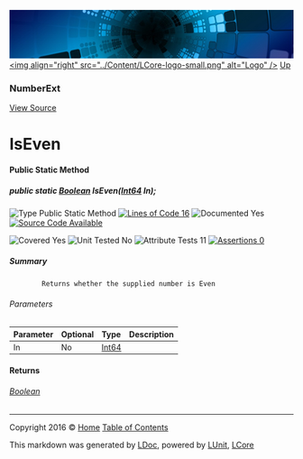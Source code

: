 ![](../Content/LCore-banner-small.png "")
[&lt;img align=&quot;right&quot; src=&quot;../Content/LCore-logo-small.png&quot; alt=&quot;Logo&quot; /&gt;](../../README.md)
[Up](NumberExt.md)

### NumberExt
[View Source](../Extensions/Value%20Types/NumberExt.cs)

# IsEven

#### Public Static Method

##### public static <a href="https://msdn.microsoft.com/en-us/library/system.boolean.aspx" alt="">Boolean</a> IsEven(<a href="https://msdn.microsoft.com/en-us/library/system.int64.aspx" alt="">Int64</a> In);

![Type Public Static Method](http://b.repl.ca/v1/Type-Public%20Static%20Method-Blue.png "") [![Lines of Code 16](http://b.repl.ca/v1/Lines%20of%20Code-16-blue.png "")](../Extensions/Value%20Types/NumberExt.cs#L676)    ![Documented Yes](http://b.repl.ca/v1/Documented-Yes-brightgreen.png "") [![Source Code Available](http://b.repl.ca/v1/Source%20Code-Available-brightgreen.png "")](../Extensions/Value%20Types/NumberExt.cs#L676)

![Covered Yes](http://b.repl.ca/v1/Covered-Yes-brightgreen.png "") ![Unit Tested No](http://b.repl.ca/v1/Unit%20Tested-No-lightgrey.png "") ![Attribute Tests 11](http://b.repl.ca/v1/Attribute%20Tests-11-brightgreen.png "") [![Assertions 0](http://b.repl.ca/v1/Assertions-0-lightgrey.png "")](../Extensions/Value%20Types/NumberExt.cs)

##### Summary

            Returns whether the supplied number is Even
            

###### Parameters

Parameter | Optional | Type | Description
:---  | :---  | :---  | :--- 
In | No | [Int64](https://msdn.microsoft.com/en-us/library/system.int64.aspx) | 


#### Returns

###### [Boolean](https://msdn.microsoft.com/en-us/library/system.boolean.aspx)



---

Copyright 2016 &copy; [Home](../../README.md) [Table of Contents](../../TableOfContents.md)

This markdown was generated by [LDoc](https://github.com/CodeSingularity/LDoc), powered by [LUnit](https://github.com/CodeSingularity/LUnit), [LCore](https://github.com/CodeSingularity/LCore)
